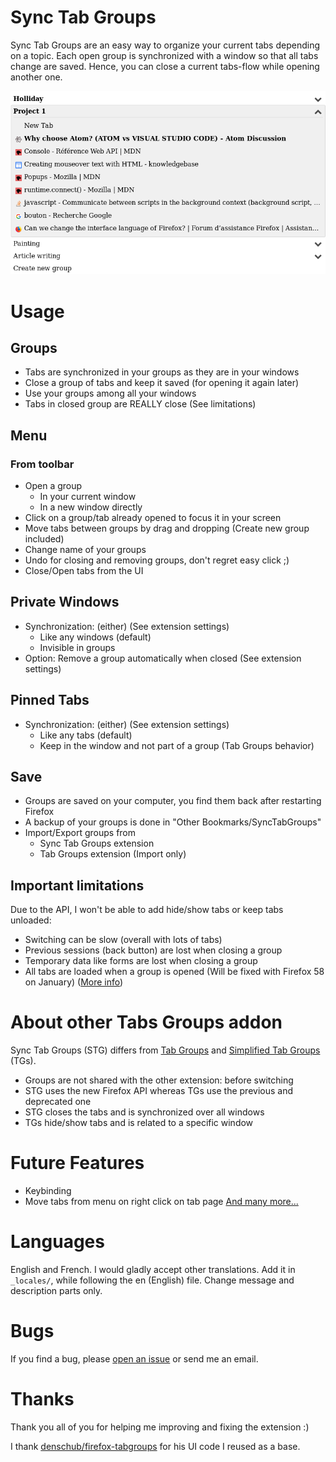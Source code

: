 # Sync Tab Groups

Sync Tab Groups are an easy way to organize your current tabs depending on a topic. Each open group is synchronized with a window so that all tabs change are saved. Hence, you can close a current tabs-flow while opening another one. 

![Sync Tab Groups example](assets/markdown-img-paste-20171111155549715.png)

# Usage

## Groups
- Tabs are synchronized in your groups as they are in your windows 
- Close a group of tabs and keep it saved (for opening it again later)
- Use your groups among all your windows
- Tabs in closed group are REALLY close (See limitations)

## Menu

### From toolbar
- Open a group 
  - In your current window
  - In a new window directly
- Click on a group/tab already opened to focus it in your screen
- Move tabs between groups by drag and dropping (Create new group included)
- Change name of your groups
- Undo for closing and removing groups, don't regret easy click ;)
- Close/Open tabs from the UI

## Private Windows
 - Synchronization: (either) (See extension settings)
   - Like any windows (default)
   - Invisible in groups 
 - Option: Remove a group automatically when closed (See extension settings)

## Pinned Tabs
 - Synchronization: (either) (See extension settings)
   - Like any tabs (default)
   - Keep in the window and not part of a group (Tab Groups behavior)

## Save
- Groups are saved on your computer, you find them back after restarting Firefox
- A backup of your groups is done in "Other Bookmarks/SyncTabGroups"
- Import/Export groups from
  - Sync Tab Groups extension
  - Tab Groups extension (Import only)

## Important limitations
Due to the API, I won't be able to add hide/show tabs or keep tabs unloaded:
 - Switching can be slow (overall with lots of tabs)
 - Previous sessions (back button) are lost when closing a group
 - Temporary data like forms are lost when closing a group
 - All tabs are loaded when a group is opened (Will be fixed with Firefox 58 on January) ([More info](https://github.com/Morikko/sync-tab-groups/issues/5#issuecomment-344753295))

# About other Tabs Groups addon

Sync Tab Groups (STG) differs from [Tab Groups](https://addons.mozilla.org/en-US/firefox/addon/tab-groups-panorama/) and [Simplified Tab Groups](https://addons.mozilla.org/en-US/firefox/addon/tab-groups/) (TGs).

- Groups are not shared with the other extension: before switching 
- STG uses the new Firefox API whereas TGs use the previous and deprecated one
- STG closes the tabs and is synchronized over all windows
- TGs hide/show tabs and is related to a specific window

# Future Features
- Keybinding
- Move tabs from menu on right click on tab page
[And many more...](https://github.com/Morikko/sync-tab-groups/issues)

# Languages
English and French. 
I would gladly accept other translations. Add it in `_locales/`, while following the en (English) file. Change message and description parts only.

# Bugs
If you find a bug, please [open an issue](https://github.com/Morikko/sync-tab-groups/issues) or send me an email.

# Thanks
Thank you all of you for helping me improving and fixing the extension :)

I thank [denschub/firefox-tabgroups](https://github.com/denschub/firefox-tabgroups) for his UI code I reused as a base.
